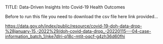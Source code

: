 
TITLE: Data-Driven Insights Into Covid-19 Health Outcomes

Before to run this file you need to download the csv file here link provided...

https://data.gov.ph/index/public/resource/covid-19-doh-data-drop-%28january-15,-2022%29/doh-covid-data-drop_-20220115---04-case-information_batch_1/nke7dlri-q18c-mtjt-oqcf-g4zh36d60fhi
